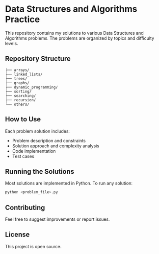 # Data Structures and Algorithms Practice

This repository contains my solutions to various Data Structures and Algorithms problems. The problems are organized by topics and difficulty levels.

## Repository Structure

```
├── arrays/
├── linked_lists/
├── trees/
├── graphs/
├── dynamic_programming/
├── sorting/
├── searching/
├── recursion/
└── others/
```

## How to Use

Each problem solution includes:
- Problem description and constraints
- Solution approach and complexity analysis
- Code implementation
- Test cases

## Running the Solutions

Most solutions are implemented in Python. To run any solution:

```bash
python <problem_file>.py
```

## Contributing

Feel free to suggest improvements or report issues.

## License

This project is open source. 
